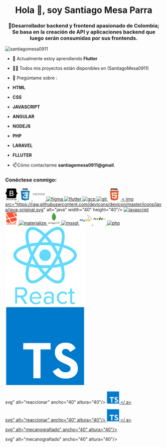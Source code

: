 <h1 align="center">Hola 👋, soy Santiago Mesa Parra</h1>
<h3 align="center">📄Desarrollador backend y frontend apasionado de Colombia; Se basa en la creación de API y aplicaciones backend que luego serán consumidas por sus frontends.</h3>

<p align="left"> <img src="https://komarev.com/ghpvc/?username= santiagomesa0911&label=Profile%20views&color=0e75b6&style=flat" alt="santiagomesa0911" /> </p>

- 🌱 Actualmente estoy aprendiendo **Flutter**

- 👨‍💻 Todos mis proyectos están disponibles en (SantiagoMesa0911)

- 💬 Pregúntame sobre :
- **HTML**
- **CSS**
- **JAVASCRIPT**
- **ANGULAR**
- **NODEJS**
- **PHP**
- **LARAVEL**
- **FLLUTER**

- 📫Cómo contactarme **santiagomesa0911@gmail**.



<h3 align="left">Conéctese conmigo:</h3>

<a href="https://getbootstrap.com" target="_blank" rel="noreferrer"> <img src="https://raw.githubusercontent.com/devicons/devicon/master/icons/bootstrap/bootstrap-plain-wordmark.svg" alt="bootstrap" width="40" height="40"/> </a> <a href="https:// www.w3schools.com/css/" target="_blank" rel="noreferrer"> <img src="https://raw.githubusercontent.com/devicons/devicon/master/icons/css3/css3-original-wordmark.svg" alt="css3" width="40" height="40"/> </a> <a href="https://expressjs.com" target="_blank" rel="noreferrer"> <img src="https://raw.githubusercontent.com/devicons/devicon/master/icons/express/express-original-wordmark.svg" alt="express" width="40" height="40"/> </a> <a href="https://www.figma.com/" target="_blank" rel="noreferrer"> <img src="https://www.vectorlogo.zone/logos/figma/figma-icon.svg" alt="figma" width="40" height="40"/> </a> <a href= "https://flutter.dev" target="_blank" rel="noreferrer"> <img src="https://www.vectorlogo.zone/logos/flutterio/flutterio-icon.svg" alt="flutter" ancho="40" altura="40"/> </a> <a href="https://cloud.google.com" target="_blank" rel="noreferrer"> <img src="https://www.vectorlogo.zone/logos/google_cloud/google_cloud-icon.svg" alt="gcp" width="40" height= "40"/> </a> <a href="https://git-scm.com/" target="_blank" rel="noreferrer"> <img src="https://www.vectorlogo.zone /logos/git-scm/git-scm-icon.svg" alt="git" width="40" height="40"/> </a> <a href="https://www.w3.org /html/" target="_blank" rel="noreferrer"> <img src="https://raw.githubusercontent.com/devicons/devicon/master/icons/html5/html5-original-wordmark.svg" alt="html5" width="40" height="40"/> </a> <a href="https://www.java.com" target="_blank" rel="noreferrer"> < img src="https://raw.githubusercontent.com/devicons/devicon/master/icons/java/java-original.svg" alt="java" width="40" height="40"/> </a > <a href="https://developer.mozilla.org/en-US/docs/Web/JavaScript" target="_blank" rel="noreferrer"> <img src="https://raw.githubusercontent. com/devicons/devicon/master/icons/javascript/javascript-original.svg" alt="javascript" width="40" height="40"/> </a> <a href="https://laravel.com/" target="_blank" rel="noreferrer"> <img src="https://raw.githubusercontent.com/devicons/devicon/master/icons/laravel/laravel-plain-wordmark.svg" alt=" laravel" width="40" height="40"/> </a> <a href="https://materializecss.com/" target="_blank" rel="noreferrer"> <img src="https: //raw.githubusercontent.com/prplx/svg-logos/5585531d45d294869c4eaab4d7cf2e9c167710a9/svg/materialize.svg" alt="materialize" width="40" height="40"/> </a> <a href="https: //www.mongodb.com/" target="_blank" rel="noreferrer"> <img src="https://raw.githubusercontent.com/devicons/devicon/master/icons/mongodb/mongodb-original-wordmark.svg" alt="mongodb" width="40" height="40"/> </a> <a href="https:// www.microsoft.com/en-us/sql-server" target="_blank" rel="noreferrer"> <img src="https://www.svgrepo.com/show/303229/microsoft-sql-server- logo.svg" alt="mssql" width="40" height="40"/> </a> <a href="https://www.mysql.com/" target="_blank" rel="noreferrer "> <img src="https://raw.githubusercontent.com/devicons/devicon/master/icons/mysql/mysql-original-wordmark.svg" alt="mysql" width="40" height="40"/> </a> <a href="https://nodejs.org" target="_blank" rel="noreferrer"> <img src ="https://raw.githubusercontent.com/devicons/devicon/master/icons/nodejs/nodejs-original-wordmark.svg" alt="nodejs" width="40" height="40"/> </a > <a href="https://www.php.net" target="_blank" rel="noreferrer"> <img src="https://raw.githubusercontent.com/devicons/devicon/master/icons/ php/php-original.svg" alt="php" width="40" height="40"/> </a> <a href="https://reactjs.org/" target="_blank" rel="noreferrer"> <img src="https://raw.githubusercontent.com/devicons/devicon/master/icons/react/react-original-wordmark.svg" alt=" reaccionar" ancho="40" altura="40"/> </a> <a href="https://www.typescriptlang.org/" target="_blank" rel="noreferrer"> <img src=" https://raw.githubusercontent.com/devicons/devicon/master/icons/typescript/typescript-original.svg" alt="mecanografiado" ancho="40" altura="40"/> </a> </p>svg" alt="reaccionar" ancho="40" altura="40"/> </a> <a href="https://www.typescriptlang.org/" target="_blank" rel="noreferrer"> <img src="https://raw.githubusercontent.com/devicons/devicon/master/icons/typescript/typescript-original.svg" alt="typescript" width="40" height="40"/> </ a> </p>svg" alt="reaccionar" ancho="40" altura="40"/> </a> <a href="https://www.typescriptlang.org/" target="_blank" rel="noreferrer"> <img src="https://raw.githubusercontent.com/devicons/devicon/master/icons/typescript/typescript-original.svg" alt="typescript" width="40" height="40"/> </ a> </p>svg" alt="mecanografiado" ancho="40" altura="40"/> </a> </p>svg" alt="mecanografiado" ancho="40" altura="40"/> </a> </p>
